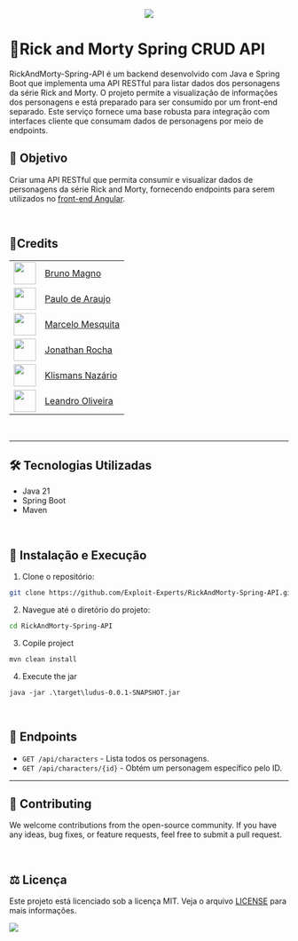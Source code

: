  <div align="center" text-align="center">
    <img src="https://capsule-render.vercel.app/api?type=waving&height=200&color=gradient&text=RickAndMorty%20API&reversal=false">
</div>

# 🚀Rick and Morty Spring CRUD API

RickAndMorty-Spring-API é um backend desenvolvido com Java e Spring Boot que implementa uma API RESTful para listar dados dos personagens da série Rick and Morty. O projeto permite a visualização de informações dos personagens e está preparado para ser consumido por um front-end separado. Este serviço fornece uma base robusta para integração com interfaces cliente que consumam dados de personagens por meio de endpoints.
</br>

## 🎯 Objetivo

Criar uma API RESTful que permita consumir e visualizar dados de personagens da série Rick and Morty, fornecendo 
endpoints para serem utilizados no [front-end Angular](https://github.com/Exploit-Experts/RickAndMorthy-client).

</br>

## :zombie:Credits


||           |
| ---------------- | ---------------- |
| <img src="https://avatars.githubusercontent.com/u/114788642?v=4" float="left" width="40px" height=40px> | <a href='https://github.com/brunoliratm'>Bruno Magno</a> |
| <img src="https://avatars.githubusercontent.com/u/127964717?v=4" float="left" width="40px" height=40px> | <a href='https://github.com/Paulo-Araujo-Jr'>Paulo de Araujo</a> |
| <img src="https://avatars.githubusercontent.com/u/126338859?v=4" float="left" width="40px" height=40px> | <a href='https://github.com/MrMesquita'>Marcelo Mesquita</a> |
| <img src="https://avatars.githubusercontent.com/u/126990110?v=4" float="left" width="40px" height=40px> | <a href='https://github.com/Jonathanwsr'>Jonathan Rocha</a> |
| <img src="https://avatars.githubusercontent.com/u/180599406?v=4" float="left" width="40px" height=40px> | <a href='https://github.com/Klismans-Nazario'>Klismans Nazário</a> |
| <img src="https://avatars.githubusercontent.com/u/126925371?v=4" float="left" width="40px" height=40px> | <a href='https://github.com/leandrouser'>Leandro Oliveira</a> |


</br>

---

## 🛠️ Tecnologias Utilizadas

- Java 21
- Spring Boot
- Maven

</br>

## 📂 Instalação e Execução

1. Clone o repositório:

```bash
git clone https://github.com/Exploit-Experts/RickAndMorty-Spring-API.git
```
2. Navegue até o diretório do projeto:

```bash
cd RickAndMorty-Spring-API
```
3. Copile project
```java
mvn clean install
```
4. Execute the jar
```
java -jar .\target\ludus-0.0.1-SNAPSHOT.jar
```

</br>

## 📃 Endpoints

- `GET /api/characters` - Lista todos os personagens.
- `GET /api/characters/{id}` - Obtém um personagem específico pelo ID.

---

## 🤝 Contributing

<p>We welcome contributions from the open-source community. If you have any ideas, bug fixes, or feature requests, feel free to submit a pull request.</p>

</br>

## ⚖️ Licença

Este projeto está licenciado sob a licença MIT. Veja o arquivo [LICENSE](LICENSE) para mais informações.

<img src="https://capsule-render.vercel.app/api?type=waving&height=200&color=gradient&reversal=false&section=footer">
